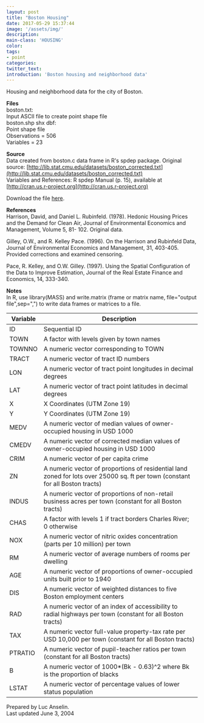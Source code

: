 ```yaml
---
layout: post
title: "Boston Housing"
date: 2017-05-29 15:37:44
image: '/assets/img/'
description:
main-class: 'HOUSING'
color:
tags:
- point
categories:
twitter_text:
introduction: 'Boston housing and neighborhood data'
---
```

Housing and neighborhood data for the city of Boston.  

**Files**  
boston.txt:  
Input ASCII file to create point shape file  
boston.shp shx dbf:  
Point shape file  
Observations = 506  
Variables = 23  

**Source**  
Data created from boston.c data frame in R's spdep package. Original source: [http://lib.stat.cmu.edu/datasets/boston_corrected.txt](http://lib.stat.cmu.edu/datasets/boston_corrected.txt)  
Variables and References: R spdep Manual (p. 15), available at [http://cran.us.r-project.org](http://cran.us.r-project.org)  

Download the file [here](https://s3.amazonaws.com/geoda/data/boston.zip).  

**References**  
Harrison, David, and Daniel L. Rubinfeld. (1978). Hedonic Housing Prices and the Demand for Clean Air, Journal of Environmental Economics and Management, Volume 5, 81- 102. Original data.  

Gilley, O.W., and R. Kelley Pace. (1996). On the Harrison and Rubinfeld Data, Journal of Environmental Economics and Management, 31, 403-405. Provided corrections and examined censoring.  

Pace, R. Kelley, and O.W. Gilley. (1997). Using the Spatial Configuration of the Data to Improve Estimation, Journal of the Real Estate Finance and Economics, 14, 333-340.  

**Notes**  
In R, use library(MASS) and write.matrix (frame or matrix name, file="output file",sep=",") to write data frames or matrices to a file.  

Variable | Description
----|----
ID | Sequential ID
TOWN | A factor with levels given by town names
TOWNNO | A numeric vector corresponding to TOWN
TRACT | A numeric vector of tract ID numbers
LON | A numeric vector of tract point longitudes in decimal degrees
LAT | A numeric vector of tract point latitudes in decimal degrees
X | X Coordinates (UTM Zone 19)
Y | Y Coordinates (UTM Zone 19)
MEDV | A numeric vector of median values of owner-occupied housing in USD 1000
CMEDV | A numeric vector of corrected median values of owner-occupied housing in USD 1000
CRIM | A numeric vector of per capita crime
ZN | A numeric vector of proportions of residential land zoned for lots over 25000 sq. ft per town (constant for all Boston tracts)
INDUS | A numeric vector of proportions of non-retail business acres per town (constant for all Boston tracts)
CHAS | A factor with levels 1 if tract borders Charles River; 0 otherwise
NOX | A numeric vector of nitric oxides concentration (parts per 10 million) per town
RM | A numeric vector of average numbers of rooms per dwelling
AGE | A numeric vector of proportions of owner-occupied units built prior to 1940
DIS | A numeric vector of weighted distances to five Boston employment centers
RAD | A numeric vector of an index of accessibility to radial highways per town (constant for all Boston tracts)
TAX | A numeric vector full-value property-tax rate per USD 10,000 per town (constant for all Boston tracts)
PTRATIO | A numeric vector of pupil-teacher ratios per town (constant for all Boston tracts)
B | A numeric vector of 1000*(Bk - 0.63)^2 where Bk is the proportion of blacks
LSTAT | A numeric vector of percentage values of lower status population

Prepared by Luc Anselin.  
Last updated June 3, 2004

